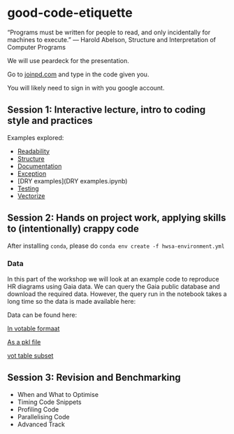 # good-code-etiquette

“Programs must be written for people to read, and only incidentally for machines to execute.”
― Harold Abelson, Structure and Interpretation of Computer Programs 


We will use peardeck for the presentation.

Go to [joinpd.com](https://app.peardeck.com/join) and type in the code given you.

You will likely need to sign in with you google account.

## Session 1: Interactive lecture, intro to coding style and practices
Examples explored:
- [Readability](Readbility.ipynb)
- [Structure](Structure.ipynb)
- [Documentation](Documentation.ipynb)
- [Exception](Excepttions.ipynb)
- [DRY examples](DRY examples.ipynb)
- [Testing](Testing.ipynb)
- [Vectorize](Vectorize.ipynb)

## Session 2: Hands on project work, applying skills to (intentionally) crappy code

After installing `conda`, please do `conda env create -f hwsa-environment.yml`

### Data

In this part of the workshop we will look at an example code to reproduce HR diagrams using Gaia data.
We can query the Gaia public database and download the required data.
However, the query run in the notebook takes a long time so the data is made available here:

Data can be found here:

[In votable formaat](https://www.dropbox.com/s/3hsijr0fsj6evjb/async_20190630210155.vot?dl=0)

[As a pkl file](https://www.dropbox.com/s/4jat5yjmb7okwi9/async_20190630210155.pkl?dl=0)

[vot table subset](https://www.dropbox.com/s/3hczxo7vtn7zia7/async_subset.vot?dl=0)

## Session 3: Revision and Benchmarking

- When and What to Optimise
- Timing Code Snippets
- Profiling Code
- Parallelising Code
- Advanced Track

